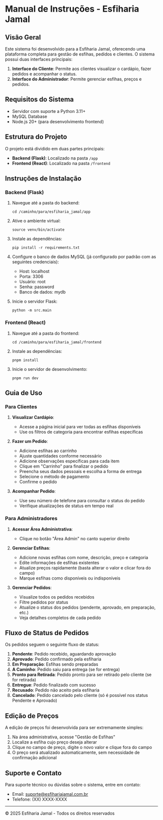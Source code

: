 # Manual de Instruções - Esfiharia Jamal

## Visão Geral

Este sistema foi desenvolvido para a Esfiharia Jamal, oferecendo uma plataforma completa para gestão de esfihas, pedidos e clientes. O sistema possui duas interfaces principais:

1. **Interface do Cliente**: Permite aos clientes visualizar o cardápio, fazer pedidos e acompanhar o status.
2. **Interface do Administrador**: Permite gerenciar esfihas, preços e pedidos.

## Requisitos do Sistema

- Servidor com suporte a Python 3.11+
- MySQL Database
- Node.js 20+ (para desenvolvimento frontend)

## Estrutura do Projeto

O projeto está dividido em duas partes principais:

- **Backend (Flask)**: Localizado na pasta `/app`
- **Frontend (React)**: Localizado na pasta `/frontend`

## Instruções de Instalação

### Backend (Flask)

1. Navegue até a pasta do backend:
   ```
   cd /caminho/para/esfiharia_jamal/app
   ```

2. Ative o ambiente virtual:
   ```
   source venv/bin/activate
   ```

3. Instale as dependências:
   ```
   pip install -r requirements.txt
   ```

4. Configure o banco de dados MySQL (já configurado por padrão com as seguintes credenciais):
   - Host: localhost
   - Porta: 3306
   - Usuário: root
   - Senha: password
   - Banco de dados: mydb

5. Inicie o servidor Flask:
   ```
   python -m src.main
   ```

### Frontend (React)

1. Navegue até a pasta do frontend:
   ```
   cd /caminho/para/esfiharia_jamal/frontend
   ```

2. Instale as dependências:
   ```
   pnpm install
   ```

3. Inicie o servidor de desenvolvimento:
   ```
   pnpm run dev
   ```

## Guia de Uso

### Para Clientes

1. **Visualizar Cardápio**:
   - Acesse a página inicial para ver todas as esfihas disponíveis
   - Use os filtros de categoria para encontrar esfihas específicas

2. **Fazer um Pedido**:
   - Adicione esfihas ao carrinho
   - Ajuste quantidades conforme necessário
   - Adicione observações específicas para cada item
   - Clique em "Carrinho" para finalizar o pedido
   - Preencha seus dados pessoais e escolha a forma de entrega
   - Selecione o método de pagamento
   - Confirme o pedido

3. **Acompanhar Pedido**:
   - Use seu número de telefone para consultar o status do pedido
   - Verifique atualizações de status em tempo real

### Para Administradores

1. **Acessar Área Administrativa**:
   - Clique no botão "Área Admin" no canto superior direito

2. **Gerenciar Esfihas**:
   - Adicione novas esfihas com nome, descrição, preço e categoria
   - Edite informações de esfihas existentes
   - Atualize preços rapidamente (basta alterar o valor e clicar fora do campo)
   - Marque esfihas como disponíveis ou indisponíveis

3. **Gerenciar Pedidos**:
   - Visualize todos os pedidos recebidos
   - Filtre pedidos por status
   - Atualize o status dos pedidos (pendente, aprovado, em preparação, etc.)
   - Veja detalhes completos de cada pedido

## Fluxo de Status de Pedidos

Os pedidos seguem o seguinte fluxo de status:

1. **Pendente**: Pedido recebido, aguardando aprovação
2. **Aprovado**: Pedido confirmado pela esfiharia
3. **Em Preparação**: Esfihas sendo preparadas
4. **A Caminho**: Pedido saiu para entrega (se for entrega)
5. **Pronto para Retirada**: Pedido pronto para ser retirado pelo cliente (se for retirada)
6. **Entregue**: Pedido finalizado com sucesso
7. **Recusado**: Pedido não aceito pela esfiharia
8. **Cancelado**: Pedido cancelado pelo cliente (só é possível nos status Pendente e Aprovado)

## Edição de Preços

A edição de preços foi desenvolvida para ser extremamente simples:

1. Na área administrativa, acesse "Gestão de Esfihas"
2. Localize a esfiha cujo preço deseja alterar
3. Clique no campo de preço, digite o novo valor e clique fora do campo
4. O preço será atualizado automaticamente, sem necessidade de confirmação adicional

## Suporte e Contato

Para suporte técnico ou dúvidas sobre o sistema, entre em contato:

- Email: suporte@esfihariajamal.com.br
- Telefone: (XX) XXXX-XXXX

---

© 2025 Esfiharia Jamal - Todos os direitos reservados
